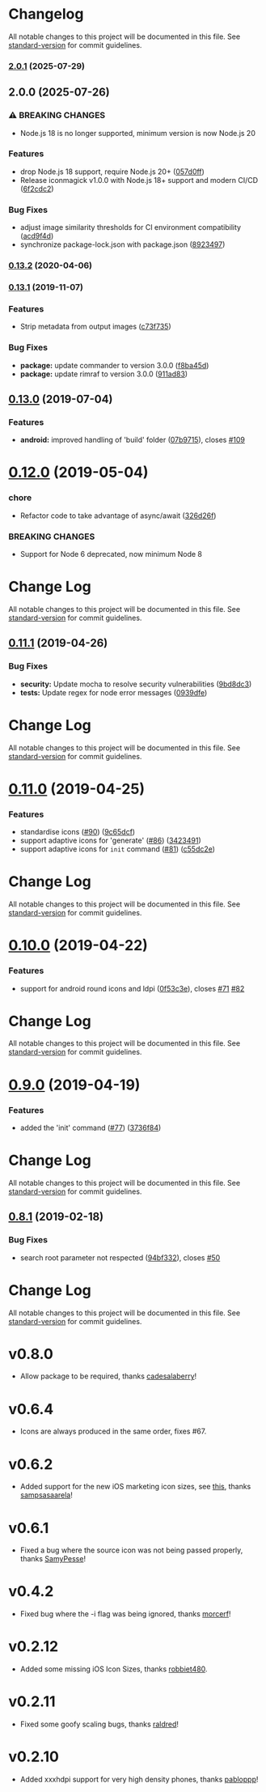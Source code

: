 # Changelog

All notable changes to this project will be documented in this file. See [standard-version](https://github.com/conventional-changelog/standard-version) for commit guidelines.

### [2.0.1](https://github.com/Red-Goose/iconmagick/compare/v2.0.0...v2.0.1) (2025-07-29)

## 2.0.0 (2025-07-26)


### ⚠ BREAKING CHANGES

* Node.js 18 is no longer supported, minimum version is now Node.js 20

### Features

* drop Node.js 18 support, require Node.js 20+ ([057d0ff](https://github.com/Red-Goose/iconmagick/commit/057d0ffdf9eadffad76359907be4a491e0285f2f))
* Release iconmagick v1.0.0 with Node.js 18+ support and modern CI/CD ([6f2cdc2](https://github.com/Red-Goose/iconmagick/commit/6f2cdc26669f18d10edb1cbc9e71fae710236e9e))


### Bug Fixes

* adjust image similarity thresholds for CI environment compatibility ([acd9f4d](https://github.com/Red-Goose/iconmagick/commit/acd9f4d2e097c89c0e899dce2e16fb96c0405449))
* synchronize package-lock.json with package.json ([8923497](https://github.com/Red-Goose/iconmagick/commit/8923497858ecaf8a02a3d9f107e377b279d41ff1))

### [0.13.2](https://github.com/dwmkerr/app-icon/compare/v0.13.1...v0.13.2) (2020-04-06)

### [0.13.1](https://github.com/dwmkerr/app-icon/compare/v0.13.0...v0.13.1) (2019-11-07)


### Features

* Strip metadata from output images ([c73f735](https://github.com/dwmkerr/app-icon/commit/c73f7355fb680dc7959fd78c9944b13c2ee06527))


### Bug Fixes

* **package:** update commander to version 3.0.0 ([f8ba45d](https://github.com/dwmkerr/app-icon/commit/f8ba45dd15d8838674112c1ebf79e682ed309971))
* **package:** update rimraf to version 3.0.0 ([911ad83](https://github.com/dwmkerr/app-icon/commit/911ad8383f886718112c6f649317abcedf4f64be))

## [0.13.0](https://github.com/dwmkerr/app-icon/compare/v0.12.0...v0.13.0) (2019-07-04)


### Features

* **android:** improved handling of 'build' folder ([07b9715](https://github.com/dwmkerr/app-icon/commit/07b9715)), closes [#109](https://github.com/dwmkerr/app-icon/issues/109)



# [0.12.0](https://github.com/dwmkerr/app-icon/compare/v0.11.1...v0.12.0) (2019-05-04)


### chore

* Refactor code to take advantage of async/await ([326d26f](https://github.com/dwmkerr/app-icon/commit/326d26f))


### BREAKING CHANGES

* Support for Node 6 deprecated, now minimum Node 8



# Change Log

All notable changes to this project will be documented in this file. See [standard-version](https://github.com/conventional-changelog/standard-version) for commit guidelines.

## [0.11.1](https://github.com/dwmkerr/app-icon/compare/v0.11.0...v0.11.1) (2019-04-26)


### Bug Fixes

* **security:** Update mocha to resolve security vulnerabilities ([9bd8dc3](https://github.com/dwmkerr/app-icon/commit/9bd8dc3))
* **tests:** Update regex for node error messages ([0939dfe](https://github.com/dwmkerr/app-icon/commit/0939dfe))



# Change Log

All notable changes to this project will be documented in this file. See [standard-version](https://github.com/conventional-changelog/standard-version) for commit guidelines.

# [0.11.0](https://github.com/dwmkerr/app-icon/compare/v0.10.0...v0.11.0) (2019-04-25)


### Features

* standardise icons ([#90](https://github.com/dwmkerr/app-icon/issues/90)) ([9c65dcf](https://github.com/dwmkerr/app-icon/commit/9c65dcf))
* support adaptive icons for 'generate' ([#86](https://github.com/dwmkerr/app-icon/issues/86)) ([3423491](https://github.com/dwmkerr/app-icon/commit/3423491))
* support adaptive icons for `init` command ([#81](https://github.com/dwmkerr/app-icon/issues/81)) ([c55dc2e](https://github.com/dwmkerr/app-icon/commit/c55dc2e))



# Change Log

All notable changes to this project will be documented in this file. See [standard-version](https://github.com/conventional-changelog/standard-version) for commit guidelines.

# [0.10.0](https://github.com/dwmkerr/app-icon/compare/v0.9.0...v0.10.0) (2019-04-22)


### Features

* support for android round icons and ldpi ([0f53c3e](https://github.com/dwmkerr/app-icon/commit/0f53c3e)), closes [#71](https://github.com/dwmkerr/app-icon/issues/71) [#82](https://github.com/dwmkerr/app-icon/issues/82)



# Change Log

All notable changes to this project will be documented in this file. See [standard-version](https://github.com/conventional-changelog/standard-version) for commit guidelines.

# [0.9.0](https://github.com/dwmkerr/app-icon/compare/v0.8.1...v0.9.0) (2019-04-19)


### Features

* added the 'init' command ([#77](https://github.com/dwmkerr/app-icon/issues/77)) ([3736f84](https://github.com/dwmkerr/app-icon/commit/3736f84))



# Change Log

All notable changes to this project will be documented in this file. See [standard-version](https://github.com/conventional-changelog/standard-version) for commit guidelines.

## [0.8.1](https://github.com/dwmkerr/app-icon/compare/v0.8.0...v0.8.1) (2019-02-18)


### Bug Fixes

* search root parameter not respected ([94bf332](https://github.com/dwmkerr/app-icon/commit/94bf332)), closes [#50](https://github.com/dwmkerr/app-icon/issues/50)



# Change Log

All notable changes to this project will be documented in this file. See [standard-version](https://github.com/conventional-changelog/standard-version) for commit guidelines.

# v0.8.0

- Allow package to be required, thanks [cadesalaberry](https://github.com/cadesalaberry)!

# v0.6.4

- Icons are always produced in the same order, fixes #67.

# v0.6.2

- Added support for the new iOS marketing icon sizes, see [this](https://stackoverflow.com/a/44691659), thanks [sampsasaarela](https://github.com/sampsasaarela)!
# v0.6.1

- Fixed a bug where the source icon was not being passed properly, thanks [SamyPesse](https://github.com/SamyPesse)!

# v0.4.2

- Fixed bug where the -i flag was being ignored, thanks [morcerf](https://github.com/morcerf)!

# v0.2.12

- Added some missing iOS Icon Sizes, thanks [robbiet480](https://github.com/robbiet480).

# v0.2.11

- Fixed some goofy scaling bugs, thanks [raldred](https://github.com/raldred)!

# v0.2.10

- Added xxxhdpi support for very high density phones, thanks [pabloppp](https://github.com/pabloppp)!
